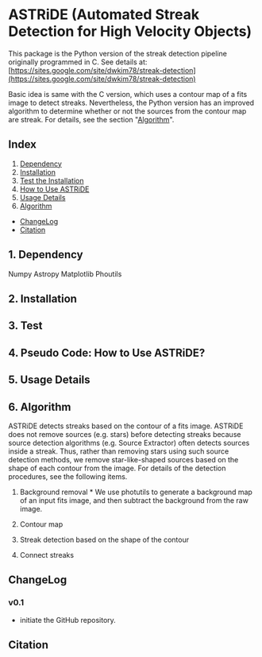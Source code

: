# ASTRiDE (Automated Streak Detection for High Velocity Objects)

This package is the Python version of the streak detection pipeline
originally programmed in C. See details at:
[https://sites.google.com/site/dwkim78/streak-detection](https://sites.google.com/site/dwkim78/streak-detection)

Basic idea is same with the C version, which uses a contour map of a fits image
to detect streaks. Nevertheless, the Python version has an improved algorithm
to determine whether or not the sources from the contour map are streak.
For details, see the section "[Algorithm](#6-algorithm)". 

## Index
1. [Dependency](#1-dependency)
2. [Installation](#2-installation)
3. [Test the Installation](#3-test)
4. [How to Use ASTRiDE](#4-pseudo-code-how-to-use-astride)
5. [Usage Details](#5-usage-details)
6. [Algorithm](#6-algorithm)

- [ChangeLog](#changelog)
- [Citation](#citation)

## 1. Dependency

Numpy
Astropy
Matplotlib
Phoutils

## 2. Installation

## 3. Test

## 4. Pseudo Code: How to Use ASTRiDE? 

## 5. Usage Details

## 6. Algorithm

ASTRiDE detects streaks based on the contour of a fits image. ASTRiDE does
not remove sources (e.g. stars) before detecting streaks because source
detection algorithms (e.g. Source Extractor) often detects sources inside a streak.
Thus, rather than removing stars using such source detection methods,
we remove star-like-shaped sources based on the shape of each contour from the image.
For details of the detection procedures, see the following items.

  1. Background removal
    * We use photutils to generate a background map of an input fits image, and
    then subtract the background from the raw image.
  
  2. Contour map
  
  3. Streak detection based on the shape of the contour
  
  4. Connect streaks

## ChangeLog

### v0.1
 - initiate the GitHub repository.

## Citation